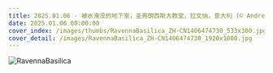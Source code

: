 ```yaml
---
title: 2025.01.06 - 被水淹没的地下室，圣弗朗西斯大教堂，拉文纳，意大利 (© Andrea Pucci/Getty Images)
date: 2025.01.06 00:00:00
cover_index: /images/thumbs/RavennaBasilica_ZH-CN1406474730_533x300.jpg
cover_detail: /images/RavennaBasilica_ZH-CN1406474730_1920x1080.jpg
---
```


![RavennaBasilica](/images/RavennaBasilica_ZH-CN1406474730_1920x1080.jpg)
